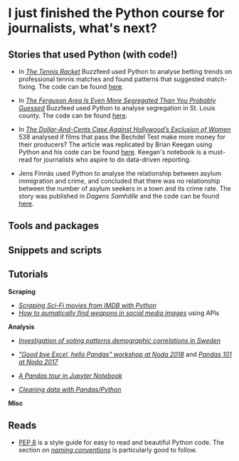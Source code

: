 # I just finished the Python course for journalists, what's next?

## Stories that used Python (with code!)

* In [*The Tennis Racket*](http://www.buzzfeed.com/heidiblake/the-tennis-racket) Buzzfeed used Python to analyse betting trends on professional tennis matches and found patterns that suggested match-fixing. The code can be found [here](https://github.com/BuzzFeedNews/2016-01-tennis-betting-analysis/blob/master/notebooks/tennis-analysis.ipynb).

* In [*The Ferguson Area Is Even More Segregated Than You Probably Guessed*](https://www.buzzfeednews.com/article/jsvine/the-ferguson-area-is-even-more-segregated-than-you-thought) Buzzfeed used Python to analyse segregation in St. Louis county. The code can be found [here](https://github.com/BuzzFeedNews/2014-08-st-louis-county-segregation/blob/master/notebooks/segregation-analysis.ipynb).

* In [*The Dollar-And-Cents Case Against Hollywood’s Exclusion of Women*](https://fivethirtyeight.com/features/the-dollar-and-cents-case-against-hollywoods-exclusion-of-women/) 538 analysed if films that pass the Bechdel Test make more money for their producers? The article was replicated by Brian Keegan using Python and his code can be found [here](https://nbviewer.jupyter.org/github/brianckeegan/Bechdel/blob/master/Bechdel_test.ipynb). Keegan's notebook is a must-read for journalists who aspire to do data-driven reporting.

* Jens Finnäs used Python to analyse the relationship between asylum immigration and crime, and concluded that there was no relationship between the number of asylum seekers in a town and its crime rate. The story was published in *Dagens Samhälle* and the code can be found [here](https://github.com/jensfinnas/dagenssamhalle-notebooks/blob/master/flyktingar_och_brottslighet/Flyktingar%20och%20brottslighet%20i%20kommuner.ipynb).

## Tools and packages
## Snippets and scripts
## Tutorials

**Scraping**

* [*Scraping Sci-Fi movies from IMDB with Python*](https://link.medium.com/8TJsiG8DJU)
* [*How to aumatically find weapons in social media images*](http://www.automatingosint.com/blog/2016/01/osint-automatically-finding-weapons-in-social-media-images-part-1/) using APIs

**Analysis**
* [*Investigation of voting patterns demographic correlations in Sweden*](http://maxberggren.se/2016/08/15/SD/)
* [*"Good bye Excel, hello Pandas" workshop at Noda 2018*](https://github.com/jplusplus/noda2018-pandas-workshop) and [*Pandas 101 at Noda 2017*](https://github.com/horriblesmell/noda-pres-17)

* [*A Pandas tour in Jupyter Notebook*](https://nbviewer.jupyter.org/gist/wesm/4757075/PandasTour.ipynb)

* [*Cleaning data with Pandas/Python*](http://www.jeannicholashould.com/tidy-data-in-python.html)

**Misc**

## Reads

* [PEP 8](https://www.python.org/dev/peps/pep-0008/) is a style guide for easy to read and beautiful Python code. The section on [*naming conventions*](https://www.python.org/dev/peps/pep-0008/#naming-conventions) is particularly good to follow.


